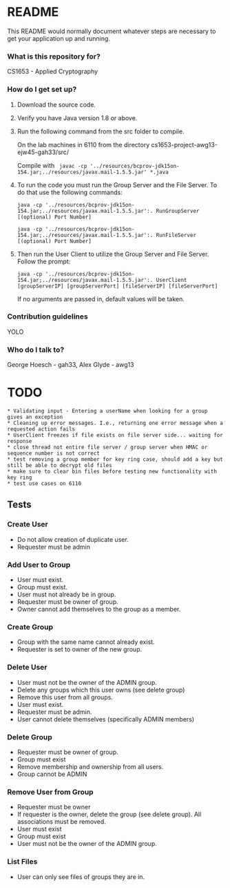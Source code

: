 # README #

This README would normally document whatever steps are necessary to get your application up and running.

### What is this repository for? ###

CS1653 - Applied Cryptography

### How do I get set up? ###

1. Download the source code.
2. Verify you have Java version 1.8 or above.
3. Run the following command from the src folder to compile.

    On the lab machines in 6110 from the directory cs1653-project-awg13-ejw45-gah33/src/

	Compile with
	```  javac -cp '../resources/bcprov-jdk15on-154.jar;../resources/javax.mail-1.5.5.jar' *.java ```

4. To run the code you must run the Group Server and the File Server. To do that use the following commands:

	``` java -cp '../resources/bcprov-jdk15on-154.jar;../resources/javax.mail-1.5.5.jar':. RunGroupServer [(optional) Port Number] ```

	``` java -cp '../resources/bcprov-jdk15on-154.jar;../resources/javax.mail-1.5.5.jar':. RunFileServer [(optional) Port Number] ```

5. Then run the User Client to utilize the Group Server and File Server. Follow the prompt:

	``` java -cp '../resources/bcprov-jdk15on-154.jar;../resources/javax.mail-1.5.5.jar':. UserClient [groupServerIP] [groupServerPort] [fileServerIP] [fileServerPort] ```

    If no arguments are passed in, default values will be taken.

### Contribution guidelines ###

YOLO

### Who do I talk to? ###

George Hoesch - gah33, Alex Glyde - awg13

# TODO
    * Validating input - Entering a userName when looking for a group gives an exception
    * Cleaning up error messages. I.e., returning one error message when a requested action fails
    * UserClient freezes if file exists on file server side... waiting for response
    * close thread not entire file server / group server when HMAC or sequence number is not correct
    * test removing a group member for key ring case, should add a key but still be able to decrypt old files
    * make sure to clear bin files before testing new functionality with key ring
    * test use cases on 6110

## Tests

### Create User
- Do not allow creation of duplicate user.
- Requester must be admin

### Add User to Group
- User must exist.
- Group must exist.
- User must not already be in group.
- Requester must be owner of group.
- Owner cannot add themselves to the group as a member.

### Create Group
- Group with the same name cannot already exist.
- Requester is set to owner of the new group.

### Delete User
- User must not be the owner of the ADMIN group.
- Delete any groups which this user owns (see delete group)
- Remove this user from all groups.
- User must exist.
- Requester must be admin.
- User cannot delete themselves (specifically ADMIN members)

### Delete Group
- Requester must be owner of group.
- Group must exist
- Remove membership and ownership from all users.
- Group cannot be ADMIN

### Remove User from Group
- Requester must be owner
- If requester is the owner, delete the group (see delete group). All associations must be removed.
- User must exist
- Group must exist
- User must not be the owner of the ADMIN group.

### List Files
- User can only see files of groups they are in.
